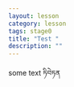 ```yaml
---
layout: lesson
category: lesson
tags: stage0
title: "Test "
description: ""
---
```



some text <span class="uchen" wylie="tibetan">ཏིབེཏན</span>